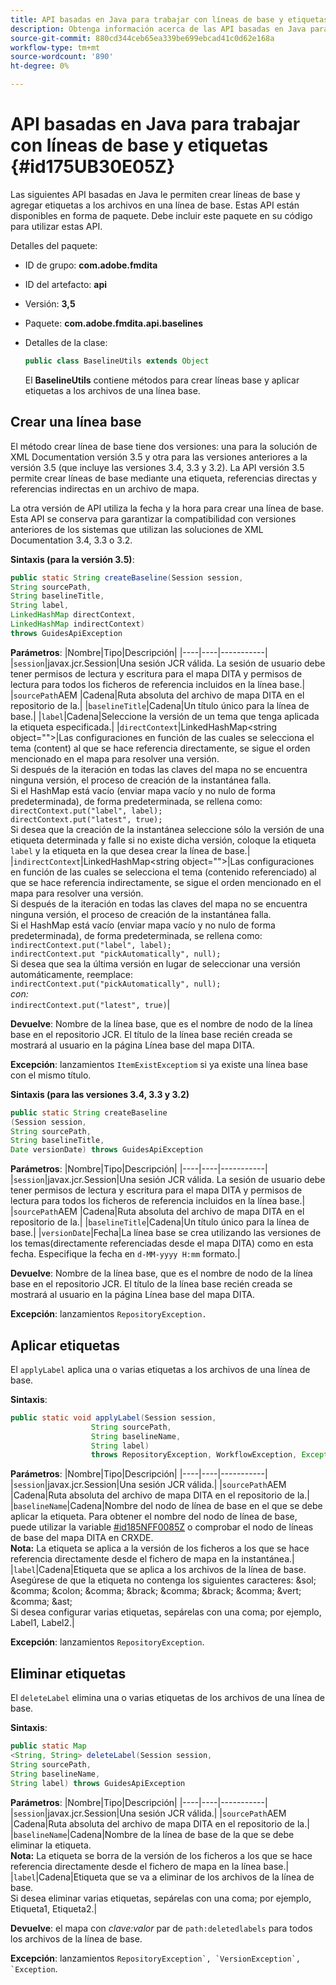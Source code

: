 ```yaml
---
title: API basadas en Java para trabajar con líneas de base y etiquetas
description: Obtenga información acerca de las API basadas en Java para trabajar con líneas de base y etiquetas
source-git-commit: 880cd344ceb65ea339be699ebcad41c0d62e168a
workflow-type: tm+mt
source-wordcount: '890'
ht-degree: 0%

---
```


# API basadas en Java para trabajar con líneas de base y etiquetas {#id175UB30E05Z}

Las siguientes API basadas en Java le permiten crear líneas de base y agregar etiquetas a los archivos en una línea de base. Estas API están disponibles en forma de paquete. Debe incluir este paquete en su código para utilizar estas API.

Detalles del paquete:

- ID de grupo: **com.adobe.fmdita**

- ID del artefacto: **api**

- Versión: **3,5**

- Paquete: **com.adobe.fmdita.api.baselines**

- Detalles de la clase:

  ```JAVA
  public class BaselineUtils extends Object
  ```

  El **BaselineUtils** contiene métodos para crear líneas base y aplicar etiquetas a los archivos de una línea base.


## Crear una línea base

El método crear línea de base tiene dos versiones: una para la solución de XML Documentation versión 3.5 y otra para las versiones anteriores a la versión 3.5 \(que incluye las versiones 3.4, 3.3 y 3.2\). La API versión 3.5 permite crear líneas de base mediante una etiqueta, referencias directas y referencias indirectas en un archivo de mapa.

La otra versión de API utiliza la fecha y la hora para crear una línea de base. Esta API se conserva para garantizar la compatibilidad con versiones anteriores de los sistemas que utilizan las soluciones de XML Documentation 3.4, 3.3 o 3.2.

**Sintaxis \(para la versión 3.5\)**:

```JAVA
public static String createBaseline(Session session, 
String sourcePath, 
String baselineTitle, 
String label, 
LinkedHashMap directContext, 
LinkedHashMap indirectContext) 
throws GuidesApiException
```

**Parámetros**: |Nombre|Tipo|Descripción| |----|----|-----------| |`session`|javax.jcr.Session|Una sesión JCR válida. La sesión de usuario debe tener permisos de lectura y escritura para el mapa DITA y permisos de lectura para todos los ficheros de referencia incluidos en la línea base.| |`sourcePath`AEM |Cadena|Ruta absoluta del archivo de mapa DITA en el repositorio de la.| |`baselineTitle`|Cadena|Un título único para la línea de base.| |`label`|Cadena|Seleccione la versión de un tema que tenga aplicada la etiqueta especificada.| |`directContext`|LinkedHashMap&lt;string object=&quot;&quot;>|Las configuraciones en función de las cuales se selecciona el tema \(content\) al que se hace referencia directamente, se sigue el orden mencionado en el mapa para resolver una versión. <br> Si después de la iteración en todas las claves del mapa no se encuentra ninguna versión, el proceso de creación de la instantánea falla. <br> Si el HashMap está vacío \(enviar mapa vacío y no nulo de forma predeterminada\), de forma predeterminada, se rellena como: <br>`directContext.put("label", label);` <br> `directContext.put("latest", true);` <br> Si desea que la creación de la instantánea seleccione sólo la versión de una etiqueta determinada y falle si no existe dicha versión, coloque la etiqueta `label` y la etiqueta en la que desea crear la línea de base.| |`indirectContext`|LinkedHashMap&lt;string object=&quot;&quot;>|Las configuraciones en función de las cuales se selecciona el tema \(contenido referenciado\) al que se hace referencia indirectamente, se sigue el orden mencionado en el mapa para resolver una versión. <br> Si después de la iteración en todas las claves del mapa no se encuentra ninguna versión, el proceso de creación de la instantánea falla. <br> Si el HashMap está vacío \(enviar mapa vacío y no nulo de forma predeterminada\), de forma predeterminada, se rellena como: <br>`indirectContext.put("label", label);` <br>`indirectContext.put "pickAutomatically", null);` <br> Si desea que sea la última versión en lugar de seleccionar una versión automáticamente, reemplace: <br>`indirectContext.put("pickAutomatically", null);` <br> _con:_ <br>`indirectContext.put("latest", true)`|

**Devuelve**: Nombre de la línea base, que es el nombre de nodo de la línea base en el repositorio JCR. El título de la línea base recién creada se mostrará al usuario en la página Línea base del mapa DITA.

**Excepción**: lanzamientos ``ItemExistExceptiom`` si ya existe una línea base con el mismo título.

**Sintaxis \(para las versiones 3.4, 3.3 y 3.2\)**

```JAVA
public static String createBaseline
(Session session, 
String sourcePath, 
String baselineTitle, 
Date versionDate) throws GuidesApiException
```

**Parámetros**: |Nombre|Tipo|Descripción| |----|----|-----------| |`session`|javax.jcr.Session|Una sesión JCR válida. La sesión de usuario debe tener permisos de lectura y escritura para el mapa DITA y permisos de lectura para todos los ficheros de referencia incluidos en la línea base.| |``sourcePath``AEM |Cadena|Ruta absoluta del archivo de mapa DITA en el repositorio de la.| |`baselineTitle`|Cadena|Un título único para la línea de base.| |`versionDate`|Fecha|La línea base se crea utilizando las versiones de los temas\(directamente referenciadas desde el mapa DITA\) como en esta fecha. Especifique la fecha en `d-MM-yyyy H:mm` formato.|

**Devuelve**: Nombre de la línea base, que es el nombre de nodo de la línea base en el repositorio JCR. El título de la línea base recién creada se mostrará al usuario en la página Línea base del mapa DITA.

**Excepción**: lanzamientos ``RepositoryException.``

## Aplicar etiquetas

El ``applyLabel`` aplica una o varias etiquetas a los archivos de una línea de base.

**Sintaxis**:

```JAVA
public static void applyLabel(Session session,
                  String sourcePath,
                  String baselineName,
                  String label)
                  throws RepositoryException, WorkflowException, Exception
```

**Parámetros**: |Nombre|Tipo|Descripción| |----|----|-----------| |`session`|javax.jcr.Session|Una sesión JCR válida.| |`sourcePath`AEM |Cadena|Ruta absoluta del archivo de mapa DITA en el repositorio de la.| |``baselineName``|Cadena|Nombre del nodo de línea de base en el que se debe aplicar la etiqueta. Para obtener el nombre del nodo de línea de base, puede utilizar la variable [\#id185NFF0085Z](#id185NFF0085Z) o comprobar el nodo de líneas de base del mapa DITA en CRXDE.<br> **Nota:** La etiqueta se aplica a la versión de los ficheros a los que se hace referencia directamente desde el fichero de mapa en la instantánea.| |`label`|Cadena|Etiqueta que se aplica a los archivos de la línea de base. Asegúrese de que la etiqueta no contenga los siguientes caracteres: &amp;sol; &amp;comma; &amp;colon; &amp;comma; &amp;brack; &amp;comma; &amp;brack; &amp;comma; &amp;vert; &amp;comma; &amp;ast; <br> Si desea configurar varias etiquetas, sepárelas con una coma; por ejemplo, Label1, Label2.|

**Excepción**: lanzamientos `RepositoryException`.

## Eliminar etiquetas

El ``deleteLabel`` elimina una o varias etiquetas de los archivos de una línea de base.

**Sintaxis**:

```JAVA
public static Map
<String, String> deleteLabel(Session session, 
String sourcePath, 
String baselineName, 
String label) throws GuidesApiException
```

**Parámetros**: |Nombre|Tipo|Descripción| |----|----|-----------| |`session`|javax.jcr.Session|Una sesión JCR válida.| |`sourcePath`AEM |Cadena|Ruta absoluta del archivo de mapa DITA en el repositorio de la.| |`baselineName`|Cadena|Nombre de la línea de base de la que se debe eliminar la etiqueta. <br> **Nota:** La etiqueta se borra de la versión de los ficheros a los que se hace referencia directamente desde el fichero de mapa en la línea base.| |`label`|Cadena|Etiqueta que se va a eliminar de los archivos de la línea de base. <br> Si desea eliminar varias etiquetas, sepárelas con una coma; por ejemplo, Etiqueta1, Etiqueta2.|

**Devuelve**: el mapa con *clave:valor* par de `path:deletedlabels` para todos los archivos de la línea de base.

**Excepción**: lanzamientos ``RepositoryException`, `VersionException`, `Exception``.
